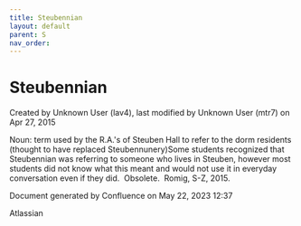 ```yaml
---
title: Steubennian
layout: default
parent: S
nav_order:
---
```


# Steubennian

Created by  Unknown User (lav4), last modified by  Unknown User (mtr7) on Apr 27, 2015

Noun: term used by the R.A.'s of Steuben Hall to refer to the dorm residents (thought to have replaced Steubennunery)Some students recognized that Steubennian was referring to someone who lives in Steuben, however most students did not know what this meant and would not use it in everyday conversation even if they did.  Obsolete.  Romig, S-Z, 2015.

Document generated by Confluence on May 22, 2023 12:37

Atlassian
